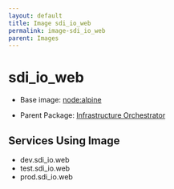 ```yaml
---
layout: default
title: Image sdi_io_web
permalink: image-sdi_io_web
parent: Images
---
```

# sdi_io_web

* Base image:  [node:alpine](image-node:alpine)

* Parent Package: [Infrastructure Orchestrator](package--edgemere-sdi-io)


## Services Using Image
* dev.sdi_io.web
* test.sdi_io.web
* prod.sdi_io.web

